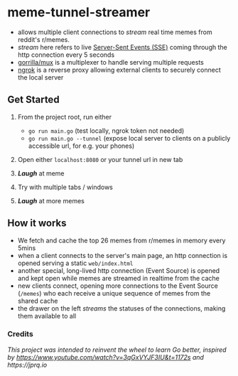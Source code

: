 # meme-tunnel-streamer
- allows multiple client connections to *stream* real time memes from reddit's r/memes. 
- *stream* here refers to live [Server-Sent Events (SSE)](https://developer.mozilla.org/en-US/docs/Web/API/Server-sent_events/Using_server-sent_events) coming through the http connection every 5 seconds
- [gorrilla/mux](https://pkg.go.dev/github.com/gorilla/mux#section-readme) is a multiplexer to handle serving multiple requests
- [ngrok](https://ngrok.com/docs/) is a reverse proxy allowing external clients to securely connect the local server

## Get Started
1. From the project root, run either
   
   - ```go run main.go```  (test locally, ngrok token not needed)
   - ```go run main.go --tunnel```  (expose local server to clients on a publicly accessible url, for e.g. your phones)
2.  Open either `localhost:8080` or your tunnel url in new tab
3.  ***Laugh*** at meme 
4.  Try with multiple tabs / windows
5.  ***Laugh*** at more memes 
   
## How it works
- We fetch and cache the top 26 memes from r/memes in memory every 5mins
- when a client connects to the server's main page, an http connection is opened serving a static `web/index.html`
- another special, long-lived http connection (Event Source) is opened and kept open while memes are streamed in realtime from the cache
- new clients connect, opening more connections to the Event Source (`/memes`) who each receive a unique sequence of memes from the shared cache 
- the drawer on the left *streams* the statuses of the connections, making them available to all 

### Credits
*_This project was intended to reinvent the wheel to learn Go better, inspired by https://www.youtube.com/watch?v=3qGxVYJF3IU&t=1172s and https://jprq.io_*
